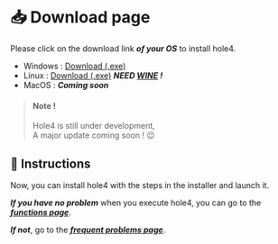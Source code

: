 # 📥 Download page

Please click on the download link ***of your OS*** to install hole4.  

- Windows : [Download (.exe)](https://github.com/ImTemane/hole4/releases/download/Alpha-0.1/hole4-Installer-a0.1.exe)  
- Linux : [Download (.exe)](https://github.com/ImTemane/hole4/releases/download/Alpha-0.1/hole4-Installer-a0.1.exe) ***NEED [WINE](https://www.winehq.org/) !***  
- MacOS : ***Coming soon***

> #### Note !  
>
>Hole4 is still under development,  
>A major update coming soon ! 😉

## 📖 Instructions
Now, you can install hole4 with the steps in the installer and launch it. 

***If you have no problem*** when you execute hole4, you can go to the ***[functions page](functions.md)***.  

***If not***, go to the ***[frequent problems page](frequents-problems.md)***.
